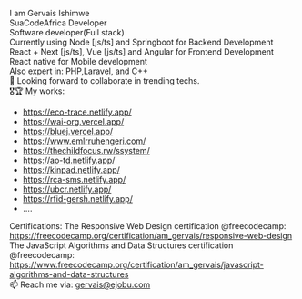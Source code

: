 I am Gervais Ishimwe\
SuaCodeAfrica Developer\
Software developer(Full stack)\
Currently using Node [js/ts] and Springboot for Backend Development \
React + Next [js/ts], Vue [js/ts] and Angular for Frontend Development\
React native for Mobile development\
Also expert in: PHP,Laravel, and C++\
👯 Looking forward to collaborate in trending techs.\
🎖🏆 My works:
* https://eco-trace.netlify.app/  
* https://wai-org.vercel.app/ 
* https://bluej.vercel.app/
* https://www.emlrruhengeri.com/
* https://thechildfocus.rw/ssystem/ 
* https://ao-td.netlify.app/ 
* https://kinpad.netlify.app/
* https://rca-sms.netlify.app/
* https://ubcr.netlify.app/
* https://rfid-gersh.netlify.app/
* ....

Certifications: 
The Responsive Web Design certification @freecodecamp: https://freecodecamp.org/certification/am_gervais/responsive-web-design \
The JavaScript Algorithms and Data Structures certification @freecodecamp: https://www.freecodecamp.org/certification/am_gervais/javascript-algorithms-and-data-structures \
📫 Reach me via: gervais@ejobu.com
